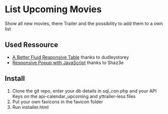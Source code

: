 # List Upcoming Movies
Show all new movies, there Trailer and the possibility to add them to a own list

## Used Ressource
* [A Better Fluid Responsive Table](http://codepen.io/dudleystorey/pen/Geprd) thanks to dudleystorey
* [Responsive Popup with JavaScript](http://codepen.io/Shaz3e/pen/jEZpJW) thanks to Shaz3e

## Install
1. Clone the git repo, enter your db details in sql_con.php and your API Keys on the api-calendar_upcoming and yttrailer-less files
2. Put your own favicons in the favicon folder
3. Run installer.html
